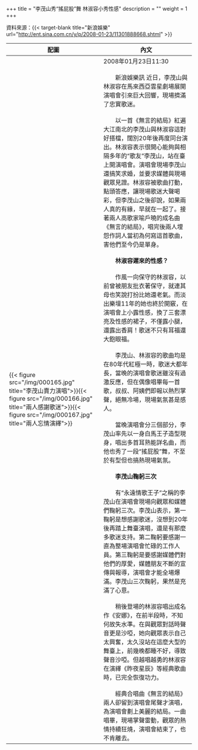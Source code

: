 +++
title = "李茂山秀“搖屁股”舞 林淑容小秀性感"
description = ""
weight = 1
+++

資料來源：{{< target-blank title="新浪娛樂" url="http://ent.sina.com.cn/y/p/2008-01-23/11301888668.shtml" >}}

配圖  | 內文 
--------------|-------
{{< figure src="/img/000165.jpg" title="李茂山賣力演唱">}}{{< figure src="/img/000166.jpg" title="兩人感謝歌迷">}}{{< figure src="/img/000167.jpg" title="兩人忘情演繹">}}|2008年01月23日11:30<br><br>　　新浪娛樂訊 近日，李茂山與林淑容在馬來西亞雲星劇場展開演唱會引來巨大回響，現場擠滿了忠實歌迷。<br><br>　　以一首《無言的結局》紅遍大江南北的李茂山與林淑容這對好搭檔，闊別20年後再度同台演出。林淑容表示很開心能夠與相隔多年的“歌友”李茂山，站在臺上開演唱會。演唱會現場李茂山還搞笑求婚，並要求媒體與現場觀眾見證。林淑容被歌曲打動，點頭答應，讓現場歌迷大聲喝彩，但李茂山之後卻說，如果兩人真的有緣，早就在一起了。接著兩人高歌家喻戶曉的成名曲《無言的結局》，唱完後兩人埋怨作詞人當初為何寫這首歌曲，害他們至今仍是單身。<br><br>　　<b>林淑容遲來的性感？</b><br><br>　　作風一向保守的林淑容，以前曾被朋友批衣著保守，就連其母也笑說打扮比她還老氣。而淡出樂壇11年的她也終於開竅，在演唱會上小露性感，換了三套漂亮及性感的裙子，不僅露小腿，還露出香肩！歌迷不只有耳福還大飽眼福。<br><br>　　李茂山、林淑容的歌曲均是在80年代紅極一時，歌迷大都年長，當晚的演唱會歌迷雖沒有過激反應，但在偶像唱畢每一首歌，叔叔、阿姨們即報以熱烈掌聲，絕無冷場，現場氣氛甚是感人。<br><br>　　當晚演唱會分三個部分，李茂山率先以一身白馬王子造型現身，唱出多首耳熟能詳名曲，而他也秀了一段“搖屁股”舞，不至於有型但也搞熱現場氣氛。<br><br>　　<b>李茂山鞠躬三次</b><br><br>　　有“永遠情歌王子”之稱的李茂山在演唱會現場向觀眾和媒體們鞠躬三次。李茂山表示，第一鞠躬是想感謝歌迷，沒想到20年後再踏上舞臺演唱，還是有那麼多歌迷支持。第二鞠躬要感謝一直為整場演唱會忙碌的工作人員。第三鞠躬是要感謝媒體們對他們的厚愛，媒體朋友不斷的宣傳與報導，演唱會才能全場爆滿。李茂山三次鞠躬，果然是充滿了心意。<br><br>　　稍後登場的林淑容唱出成名作《安娜》，在前半段時，不知何故失水準。在與觀眾對話時聲音更是沙啞，她向觀眾表示自己太興奮，太久沒站在這麼大型的舞臺上，前幾晚都睡不好，導致聲音沙啞。但越唱越勇的林淑容在演繹《昨夜星辰》等經典歌曲時，已完全恢復功力。<br><br>　　經典合唱曲《無言的結局》兩人卻留到演唱會尾聲才演唱，為演唱會劃上美麗的結局。一曲唱畢，現場掌聲雷動，觀眾的熱情持續狂燒，演唱會結束了，也不肯離去。


